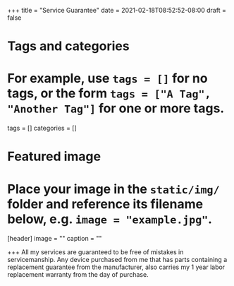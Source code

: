 +++
title = "Service Guarantee"
date = 2021-02-18T08:52:52-08:00
draft = false

# Tags and categories
# For example, use `tags = []` for no tags, or the form `tags = ["A Tag", "Another Tag"]` for one or more tags.
tags = []
categories = []

# Featured image
# Place your image in the `static/img/` folder and reference its filename below, e.g. `image = "example.jpg"`.
[header]
image = ""
caption = ""

+++
All my services are guaranteed to be free of mistakes in servicemanship. Any device purchased from me that has parts containing a replacement guarantee from the manufacturer, also carries my 1 year labor replacement warranty from the day of purchase.